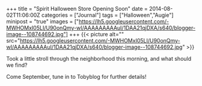 +++
title = "Spirit Halloween Store Opening Soon"
date = 2014-08-02T11:06:00Z
categories = ["Journal"]
tags = ["Halloween","Augie"]
minipost = "true"
images = ["https://lh5.googleusercontent.com/-MWHOMxI05LI/U90onQmy-wI/AAAAAAAAAuI/1DAA21qjDXA/s640/blogger-image--108744692.jpg"]
+++
{{< picture alt="" src="https://lh5.googleusercontent.com/-MWHOMxI05LI/U90onQmy-wI/AAAAAAAAAuI/1DAA21qjDXA/s640/blogger-image--108744692.jpg" >}}

Took a little stroll through the neighborhood this morning, and what should we find?

Come September, tune in to Tobyblog for further details!
